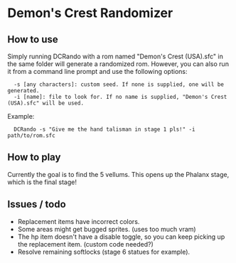 # Demon's Crest Randomizer

## How to use
Simply running DCRando with a rom named "Demon's Crest (USA).sfc" in the same folder will generate a randomized rom. However, you can also run it from a command line prompt and use the following options:

```
  -s [any characters]: custom seed. If none is supplied, one will be generated.
  -i [name]: file to look for. If no name is supplied, "Demon's Crest (USA).sfc" will be used.
```

Example:
```
  DCRando -s "Give me the hand talisman in stage 1 pls!" -i path/to/rom.sfc
```

## How to play
Currently the goal is to find the 5 vellums. This opens up the Phalanx stage, which is the final stage!

## Issues / todo
* Replacement items have incorrect colors.
* Some areas might get bugged sprites. (uses too much vram)
* The hp item doesn't have a disable toggle, so you can keep picking up the replacement item. (custom code needed?)
* Resolve remaining softlocks (stage 6 statues for example).
